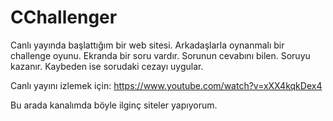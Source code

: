 # CChallenger
Canlı yayında başlattığım bir web sitesi. Arkadaşlarla oynanmalı bir challenge oyunu. Ekranda bir soru vardır. Sorunun cevabını bilen. Soruyu kazanır. Kaybeden ise sorudaki cezayı uygular.

Canlı yayını izlemek için: https://www.youtube.com/watch?v=xXX4kqkDex4

Bu arada kanalımda böyle ilginç siteler yapıyorum.
